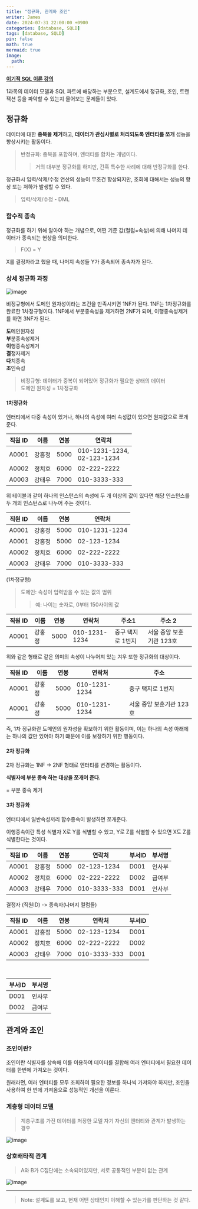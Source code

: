 ```yaml
---
title: "정규화, 관계와 조인"
writer: James
date: 2024-07-31 22:00:00 +0900
categories: [database, SQLD]
tags: [database, SQLD]
pin: false
math: true
mermaid: true
image:
  path: 
---
```


[**이기적 SQL 이론 강의**](https://www.youtube.com/watch?v=NrbGR_HiN-Y)

1과목의 데이터 모델과 SQL 파트에 해당하는 부분으로, 설계도에서 정규화, 조인, 트랜잭션 등을 파악할 수 있는지 물어보는 문제들이 있다.  

## 정규화  

데이터에 대한 **중복을 제거**하고, **데이터가 관심사별로 처리되도록 엔터티를 쪼개** 성능을 향상시키는 활동이다.  

> 반정규화: 중복을 포함하며, 엔터티를 합치는 개념이다.  
>> 거의 대부분 정규화를 하지만, 간혹 특수한 사례에 대해 반정규화를 한다.  

정규화시 입력/삭제/수정 연산의 성능이 무조건 향상되지만, 조회에 대해서는 성능의 향상 또는 저하가 발생할 수 있다. 

> 입력/삭제/수정 - DML  

### 함수적 종속

정규화를 하기 위해 알아야 하는 개념으로, 어떤 기준 값(컬럼=속성)에 의해 나머지 데이터가 종속되는 현상을 의미한다.  

> F(X) = Y  

X를 결정자라고 했을 때, 나머지 속성들 Y가 종속되어 종속자가 된다.  

### 상세 정규화 과정  

![image](https://github.com/user-attachments/assets/c17d80f9-2ece-470d-b801-b4aaf0922a6b)  

비정규형에서 도메인 원자성이라는 조건을 만족시키면 1NF가 된다. 1NF는 1차정규화를 완료한 1차정규형이다. 1NF에서 부분종속성을 제거하면 2NF가 되며, 이행종속성제거를 하면 3NF가 된다.

**도**메인원자성  
**부**분종속성제거  
**이**행종속성제거  
**결**정자제거  
**다**치종속  
**조**인속성  

> 비정규형: 데이터가 중복이 되어있어 정규화가 필요한 상태의 데이터  
> 도메인 원자성 = 1차정규화

#### 1차정규화  

엔터티에서 다중 속성이 있거나, 하나의 속성에 여러 속성값이 있으면 원자값으로 쪼개준다. 

| 직원 ID | 이름 | 연봉 | 연락처 |
| ---- | ---- | ---- | ---- |
| A0001 | 강홍정 | 5000 | 010-1231-1234, <br> 02-123-1234 |
| A0002 | 정치호 | 6000 | 02-222-2222 |
| A0003 | 강태우 | 7000 | 010-3333-333 |

위 테이블과 같이 하나의 인스턴스의 속성에 두 개 이상의 값이 있다면 해당 인스턴스를 두 개의 인스턴스로 나누어 주는 것이다.  

| 직원 ID | 이름 | 연봉 | 연락처 |
| ---- | ---- | ---- | ---- |
| A0001 | 강홍정 | 5000 | 010-1231-1234 |
| A0001 | 강홍정 | 5000 | 02-123-1234 |
| A0002 | 정치호 | 6000 | 02-222-2222 |
| A0003 | 강태우 | 7000 | 010-3333-333 |

(1차정규형) 

> 도메인: 속성이 입력받을 수 있는 값의 범위 
>> 예: 나이는 숫자로, 0부터 150사이의 값  

| 직원 ID | 이름 | 연봉 | 연락처 | 주소1 | 주소 2 | 
| ---- | ---- | ---- | ---- | ---- | ---- |
| A0001 | 강홍정 | 5000 | 010-1231-1234 | 중구 택지로 1번지 | 서울 중앙 보훈기관 123호 | 

위와 같은 형태로 같은 의미의 속성이 나누어져 있는 겨우 또한 정규화의 대상이다. 

| 직원 ID | 이름 | 연봉 | 연락처 | 주소 | 
| ---- | ---- | ---- | ---- | ---- | 
| A0001 | 강홍정 | 5000 | 010-1231-1234 | 중구 택지로 1번지 | 
| A0001 | 강홍정 | 5000 | 010-1231-1234 | 서울 중앙 보훈기관 123호 | 

즉, 1차 정규화란 도메인의 원자성을 확보하기 위한 활동이며, 이는 하나의 속성 아래에는 하나의 값만 있어야 하기 떄문에 이를 보장하기 위한 행동이다.  

#### 2차 정규화  

2차 정규화는 1NF -> 2NF 형태로 엔터티를 변경하는 활동이다.  

**식별자에 부분 종속 하는 대상을 쪼개어 준다.**  

= 부분 종속 제거  

#### 3차 정규화  

엔터티에서 일반속성끼리 함수종속이 발생하면 쪼개준다.  

이행종속이란 특성 식별자 X로 Y를 식별할 수 있고, Y로 Z를 식별할 수 있으면 X도 Z를 식별한다는 것이다.  

| **직원 ID** | 이름 | 연봉 | 연락처 | 부서ID | 부서명 | 
| ------ | ------ | ------ | ------ | ------ | ------ | 
| A0001 | 강홍정 | 5000 | 02-123-1234 | D001 | 인사부 |
| A0002 | 정치호 | 6000 | 02-222-2222 | D002 | 급여부 |
| A0003 | 강태우 | 7000 | 010-3333-333 | D001 | 인사부 |  

결정자 (직원ID) -> 종속자(나머지 컬럼들)  

| **직원 ID** | 이름 | 연봉 | 연락처 | 부서ID | 
| ------ | ------ | ------ | ------ | ------ | 
| A0001 | 강홍정 | 5000 | 02-123-1234 | D001 | 
| A0002 | 정치호 | 6000 | 02-222-2222 | D002 | 
| A0003 | 강태우 | 7000 | 010-3333-333 | D001 | 
<br> 

| 부서ID | 부서명 | 
| ---- | ---- |  
| D001 | 인사부 |
| D002 | 급여부 |

## 관계와 조인  

### 조인이란? 

조인이란 식별자를 상속해 이를 이용하여 데이터를 결합해 여러 엔터티에서 필요한 데이터를 한번에 가져오는 것이다.    

원래라면, 여러 엔터티를 모두 조회하여 필요한 정보를 하나씩 가져와야 하지만, 조인을 사용하여 한 번에 가져옴으로 성능적인 개선을 이룬다.  

### 계층형 데이터 모델  

> 계층구조를 가진 데이터를 저장한 모델 자기 자신의 엔터티와 관계가 발생하는 경우  

![image](https://github.com/user-attachments/assets/3d2cb4df-d8b1-4ecf-884b-661c2ed7198c)  

### 상호배타적 관계  

> A와 B가 C집단에는 소속되어있지만, 서로 공통적인 부분이 없는 관계  

![image](https://github.com/user-attachments/assets/688190c2-77b6-4a0f-a280-d6dcca5110be)  

<hr>  

> Note: 설계도를 보고, 현재 어떤 상태인지 이해할 수 있는가를 판단하는 것 같다.  